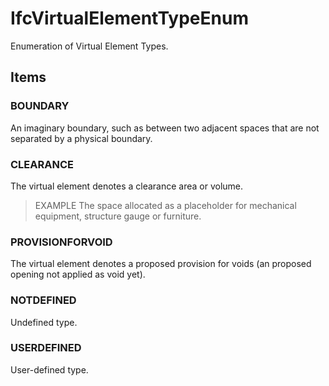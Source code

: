 # IfcVirtualElementTypeEnum

Enumeration of Virtual Element Types.
<!-- end of short definition -->

## Items

### BOUNDARY
An imaginary boundary, such as between two adjacent spaces that are not separated by a physical boundary.

### CLEARANCE
The virtual element denotes a clearance area or volume.

> EXAMPLE The space allocated as a placeholder for mechanical equipment, structure gauge or furniture.

### PROVISIONFORVOID
The virtual element denotes a proposed provision for voids (an proposed opening not applied as void yet).

### NOTDEFINED
Undefined type.

### USERDEFINED
User-defined type.